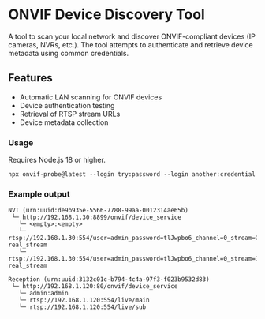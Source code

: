 # ONVIF Device Discovery Tool

A tool to scan your local network and discover ONVIF-compliant devices (IP cameras, NVRs, etc.). The tool attempts to authenticate and retrieve device metadata using common credentials.

## Features

- Automatic LAN scanning for ONVIF devices
- Device authentication testing
- Retrieval of RTSP stream URLs
- Device metadata collection

### Usage

Requires Node.js 18 or higher.

```shell
npx onvif-probe@latest --login try:password --login another:credential
```

### Example output

```
NVT (urn:uuid:de9b935e-5566-7788-99aa-0012314ae65b)
 └─ http://192.168.1.30:8899/onvif/device_service
   └─ <empty>:<empty>
   └─ rtsp://192.168.1.30:554/user=admin_password=tlJwpbo6_channel=0_stream=0.sdp?real_stream
   └─ rtsp://192.168.1.30:554/user=admin_password=tlJwpbo6_channel=0_stream=1.sdp?real_stream

Reception (urn:uuid:3132c01c-b794-4c4a-97f3-f023b9532d83)
 └─ http://192.168.1.120:80/onvif/device_service
   └─ admin:admin
   └─ rtsp://192.168.1.120:554/live/main
   └─ rtsp://192.168.1.120:554/live/sub
```
